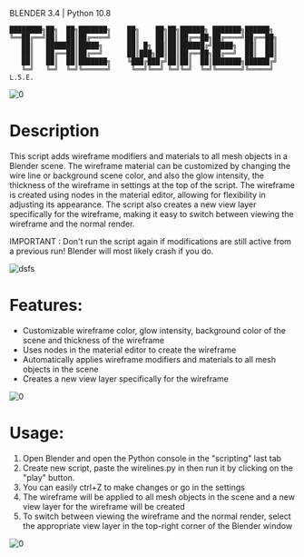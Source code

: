 BLENDER 3.4 | Python 10.8
```
████████╗██╗  ██╗███████╗    ██╗    ██╗██╗██████╗ ███████╗██████╗ 
╚══██╔══╝██║  ██║██╔════╝    ██║    ██║██║██╔══██╗██╔════╝██╔══██╗
   ██║   ███████║█████╗      ██║ █╗ ██║██║██████╔╝█████╗  ██║  ██║
   ██║   ██╔══██║██╔══╝      ██║███╗██║██║██╔══██╗██╔══╝  ██║  ██║
   ██║   ██║  ██║███████╗    ╚███╔███╔╝██║██║  ██║███████╗██████╔╝
   ╚═╝   ╚═╝  ╚═╝╚══════╝     ╚══╝╚══╝ ╚═╝╚═╝  ╚═╝╚══════╝╚═════╝ L.S.E.
```
![0](https://user-images.githubusercontent.com/92639080/227445971-8b68a52d-3321-4d1f-acb0-60003cbdb1cf.gif)

# Description

This script adds wireframe modifiers and materials to all mesh objects in a Blender scene. The wireframe material can be customized by changing the wire line or background scene color, and also the glow intensity, the thickness of the wireframe in settings at the top of the script. The wireframe is created using nodes in the material editor, allowing for flexibility in adjusting its appearance. The script also creates a new view layer specifically for the wireframe, making it easy to switch between viewing the wireframe and the normal render.

IMPORTANT : Don't run the script again if modifications are still active from a previous run! Blender will most likely crash if you do.

![dsfs](https://user-images.githubusercontent.com/92639080/227446618-95926cdd-c7ef-4ef9-ad67-1c7107ea4525.png)


# Features:
- Customizable wireframe color, glow intensity, background color of the scene and thickness of the wireframe
- Uses nodes in the material editor to create the wireframe
- Automatically applies wireframe modifiers and materials to all mesh objects in the scene
- Creates a new view layer specifically for the wireframe

![0](https://user-images.githubusercontent.com/92639080/227445843-8e3ecf4a-091a-4539-919e-42611a630a10.gif)

# Usage:
1. Open Blender and open the Python console in the "scripting" last tab
2. Create new script, paste the wirelines.py in then run it by clicking on the "play" button.
3. You can easily ctrl+Z to make changes or go in the settings
4. The wireframe will be applied to all mesh objects in the scene and a new view layer for the wireframe will be created
5. To switch between viewing the wireframe and the normal render, select the appropriate view layer in the top-right corner of the Blender window

![0](https://user-images.githubusercontent.com/92639080/227446149-fc20cd0c-3908-42fb-b24b-85387750eb05.gif)
